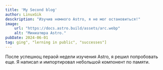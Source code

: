 ```yaml
---
title: 'My Second blog'
author: LinuxGik
desckription: "Изучив немного Astro, я не мог остановиться!"
image: 
    url: "https://docs.astro.build/assets/arc.webp"
    alt: "Миниатюра Astro."
pubDate: 2024-06-01
tag: ging", "lerning in public", "successes"]
---
```


После успешноц пераой недели изучения Astro, я решил попробовать еще. Я написал и импортировал небольшой компонент по памяти.